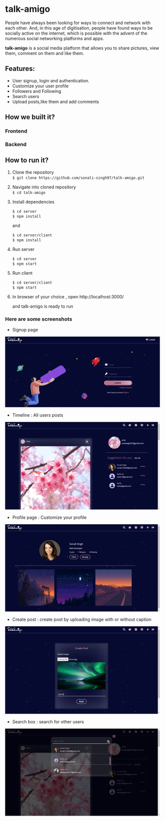 # talk-amigo
People have always been looking for ways to connect and network with each other. And, in this age of digitisation, people have found ways to be socially active on the internet, which is possible with the advent of the numerous social networking platforms and apps.

**talk-amigo** is a social media platform that allows you to share pictures, view them, comment on them and like them.


## Features:
- User signup, login and authentication.
- Customize your user profile
- Followers and Following
- Search users
- Upload posts,like them and add comments


## How we built it?
### Frontend
### Backend

## How to run it?

1. Clone the repository <br>
     `$ git clone https://github.com/sonali-singh97/talk-amigo.git`

2. Navigate into cloned repository <br>
     `$ cd talk-amigo`

3. Install dependencies
      ``` 
      $ cd server
      $ npm install
      ```

      and

      ``` 
      $ cd server/client
      $ npm install
      ```

4. Run server
      ``` 
      $ cd server
      $ npm start
      ```


5. Run client
      ```
      $ cd server/client
      $ npm start
      ```

6. In browser of your choice , open
    http://localhost:3000/

    and talk-amigo is ready to run


### Here are some screenshots

- Signup page 
<p>
<img src="/server/client/public/images/signup-page.png"> 
</p>

- Timeline : All users posts  
<p>
<img src="/server/client/public/images/homepage.png" />
</p>

- Profile page : Customize your profile  
<p>
<img src= "/server/client/public/images/profile-page.png" />
</p>

- Create post : create post by uploading image with or without caption 
<p>
<img src="/server/client/public/images/create-post.png" />
</p>

- Search box : search for other users  
<p>
<img src="/server/client/public/images/search-box.png" />
</p>









